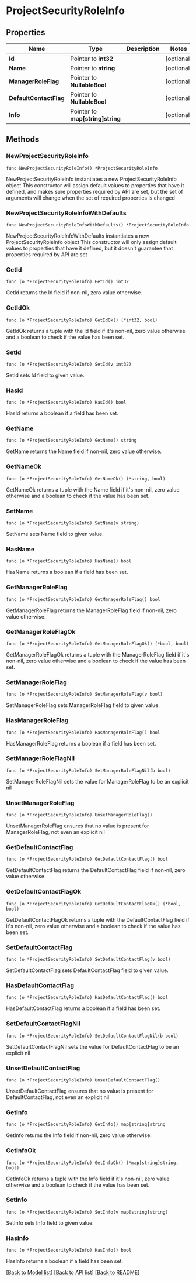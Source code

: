 # ProjectSecurityRoleInfo

## Properties

Name | Type | Description | Notes
------------ | ------------- | ------------- | -------------
**Id** | Pointer to **int32** |  | [optional] 
**Name** | Pointer to **string** |  | [optional] 
**ManagerRoleFlag** | Pointer to **NullableBool** |  | [optional] 
**DefaultContactFlag** | Pointer to **NullableBool** |  | [optional] 
**Info** | Pointer to **map[string]string** |  | [optional] 

## Methods

### NewProjectSecurityRoleInfo

`func NewProjectSecurityRoleInfo() *ProjectSecurityRoleInfo`

NewProjectSecurityRoleInfo instantiates a new ProjectSecurityRoleInfo object
This constructor will assign default values to properties that have it defined,
and makes sure properties required by API are set, but the set of arguments
will change when the set of required properties is changed

### NewProjectSecurityRoleInfoWithDefaults

`func NewProjectSecurityRoleInfoWithDefaults() *ProjectSecurityRoleInfo`

NewProjectSecurityRoleInfoWithDefaults instantiates a new ProjectSecurityRoleInfo object
This constructor will only assign default values to properties that have it defined,
but it doesn't guarantee that properties required by API are set

### GetId

`func (o *ProjectSecurityRoleInfo) GetId() int32`

GetId returns the Id field if non-nil, zero value otherwise.

### GetIdOk

`func (o *ProjectSecurityRoleInfo) GetIdOk() (*int32, bool)`

GetIdOk returns a tuple with the Id field if it's non-nil, zero value otherwise
and a boolean to check if the value has been set.

### SetId

`func (o *ProjectSecurityRoleInfo) SetId(v int32)`

SetId sets Id field to given value.

### HasId

`func (o *ProjectSecurityRoleInfo) HasId() bool`

HasId returns a boolean if a field has been set.

### GetName

`func (o *ProjectSecurityRoleInfo) GetName() string`

GetName returns the Name field if non-nil, zero value otherwise.

### GetNameOk

`func (o *ProjectSecurityRoleInfo) GetNameOk() (*string, bool)`

GetNameOk returns a tuple with the Name field if it's non-nil, zero value otherwise
and a boolean to check if the value has been set.

### SetName

`func (o *ProjectSecurityRoleInfo) SetName(v string)`

SetName sets Name field to given value.

### HasName

`func (o *ProjectSecurityRoleInfo) HasName() bool`

HasName returns a boolean if a field has been set.

### GetManagerRoleFlag

`func (o *ProjectSecurityRoleInfo) GetManagerRoleFlag() bool`

GetManagerRoleFlag returns the ManagerRoleFlag field if non-nil, zero value otherwise.

### GetManagerRoleFlagOk

`func (o *ProjectSecurityRoleInfo) GetManagerRoleFlagOk() (*bool, bool)`

GetManagerRoleFlagOk returns a tuple with the ManagerRoleFlag field if it's non-nil, zero value otherwise
and a boolean to check if the value has been set.

### SetManagerRoleFlag

`func (o *ProjectSecurityRoleInfo) SetManagerRoleFlag(v bool)`

SetManagerRoleFlag sets ManagerRoleFlag field to given value.

### HasManagerRoleFlag

`func (o *ProjectSecurityRoleInfo) HasManagerRoleFlag() bool`

HasManagerRoleFlag returns a boolean if a field has been set.

### SetManagerRoleFlagNil

`func (o *ProjectSecurityRoleInfo) SetManagerRoleFlagNil(b bool)`

 SetManagerRoleFlagNil sets the value for ManagerRoleFlag to be an explicit nil

### UnsetManagerRoleFlag
`func (o *ProjectSecurityRoleInfo) UnsetManagerRoleFlag()`

UnsetManagerRoleFlag ensures that no value is present for ManagerRoleFlag, not even an explicit nil
### GetDefaultContactFlag

`func (o *ProjectSecurityRoleInfo) GetDefaultContactFlag() bool`

GetDefaultContactFlag returns the DefaultContactFlag field if non-nil, zero value otherwise.

### GetDefaultContactFlagOk

`func (o *ProjectSecurityRoleInfo) GetDefaultContactFlagOk() (*bool, bool)`

GetDefaultContactFlagOk returns a tuple with the DefaultContactFlag field if it's non-nil, zero value otherwise
and a boolean to check if the value has been set.

### SetDefaultContactFlag

`func (o *ProjectSecurityRoleInfo) SetDefaultContactFlag(v bool)`

SetDefaultContactFlag sets DefaultContactFlag field to given value.

### HasDefaultContactFlag

`func (o *ProjectSecurityRoleInfo) HasDefaultContactFlag() bool`

HasDefaultContactFlag returns a boolean if a field has been set.

### SetDefaultContactFlagNil

`func (o *ProjectSecurityRoleInfo) SetDefaultContactFlagNil(b bool)`

 SetDefaultContactFlagNil sets the value for DefaultContactFlag to be an explicit nil

### UnsetDefaultContactFlag
`func (o *ProjectSecurityRoleInfo) UnsetDefaultContactFlag()`

UnsetDefaultContactFlag ensures that no value is present for DefaultContactFlag, not even an explicit nil
### GetInfo

`func (o *ProjectSecurityRoleInfo) GetInfo() map[string]string`

GetInfo returns the Info field if non-nil, zero value otherwise.

### GetInfoOk

`func (o *ProjectSecurityRoleInfo) GetInfoOk() (*map[string]string, bool)`

GetInfoOk returns a tuple with the Info field if it's non-nil, zero value otherwise
and a boolean to check if the value has been set.

### SetInfo

`func (o *ProjectSecurityRoleInfo) SetInfo(v map[string]string)`

SetInfo sets Info field to given value.

### HasInfo

`func (o *ProjectSecurityRoleInfo) HasInfo() bool`

HasInfo returns a boolean if a field has been set.


[[Back to Model list]](../README.md#documentation-for-models) [[Back to API list]](../README.md#documentation-for-api-endpoints) [[Back to README]](../README.md)


